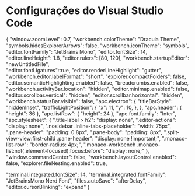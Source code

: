 # **Configurações do Visual Studio Code**

{
  "window.zoomLevel": 0.7,
  "workbench.colorTheme": "Dracula Theme",
  "symbols.hidesExplorerArrows": false,
  "workbench.iconTheme": "symbols",
  "editor.fontFamily": "JetBrains Mono",
  "editor.fontSize": 14,
  "editor.lineHeight": 1.8,
  "editor.rulers": [80, 120],
  "workbench.startupEditor": "newUntitledFile",    
  "editor.fontLigatures":true,
  "editor.renderLineHighlight": "gutter",
  "workbench.editor.labelFormat": "short",
  "explorer.compactFolders": false,
  "editor.semanticHighlighting.enabled": false,
  "breadcrumbs.enabled": false,
  "workbench.activityBar.location": "hidden",
  "editor.minimap.enabled": false,
  "editor.scrollbar.vertical": "hidden",
  "editor.scrollbar.horizontal": "hidden",
  "workbench.statusBar.visible": false,
  "apc.electron": {
    "titleBarStyle": "hiddenInset",
    "trafficLightPosition": {
      "x": 11,
      "y": 10,
    },
  },
  "apc.header": {
    "height": 36
  },
  "apc.listRow": {
    "height": 24
  },
  "apc.font.family": "Inter",
  "apc.stylesheet": {
    ".title-label > h2": "display: none",
    ".editor-actions": "display: none",
    ".nosidebar .inline-tabs-placeholder": "width: 75px",
    ".pane-header": "padding: 0 8px",
    ".pane-body": "padding: 8px",
    ".split-view-view:first-child .pane-header": "display: none !important;",
    ".monaco-list-row": "border-radius: 4px;",
    ".monaco-workbench .monaco-list:not(.element-focused):focus:before": "display: none;"
  },
  "window.commandCenter": false,
  "workbench.layoutControl.enabled": false,
  "explorer.fileNesting.enabled": true,

  "terminal.integrated.fontSize": 14,
    "terminal.integrated.fontFamily": "JetBrainsMono Nerd Font",
    "files.autoSave": "afterDelay",
    "editor.cursorBlinking": "expand"
}
